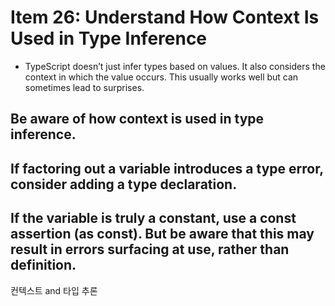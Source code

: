 # Item 26: Understand How Context Is Used in Type Inference

- TypeScript doesn’t just infer types based on values. It also considers the context in which the value occurs. This usually works well but can sometimes lead to surprises.

## Be aware of how context is used in type inference.
## If factoring out a variable introduces a type error, consider adding a type declaration.
## If the variable is truly a constant, use a const assertion (as const). But be aware that this may result in errors surfacing at use, rather than definition.

컨텍스트 and 타입 추론
